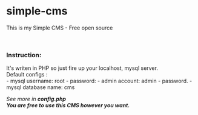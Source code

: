 # simple-cms
This is my Simple CMS - Free open source

<br/>
<h3>Instruction: </h3>
It's writen in PHP so just fire up your localhost, mysql server.<br/>
Default configs :<br/>
- mysql username: root
- password: 
- admin account: admin - password.
- mysql database name: cms

<i>See more in <b>config.php<b> </i> <br/>
<i>You are free to use this CMS however you want.</i>